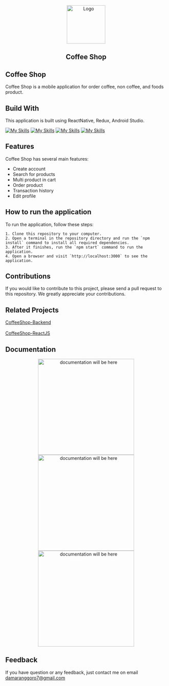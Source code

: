 <div align="center">
  <img src="./assets/logo.ico" alt="Logo" width="120" height="120">

  <h2 align="center">Coffee Shop</h2>

</div>

## Coffee Shop

Coffee Shop is a mobile application for order coffee, non coffee, and foods product.

## Build With

This application is built using ReactNative, Redux, Android Studio.


  [![My Skills](https://skillicons.dev/icons?i=react)](https://react.dev/)
  [![My Skills](https://skillicons.dev/icons?i=redux)](https://redux.js.org/)
  [![My Skills](https://skillicons.dev/icons?i=androidstudio)](https://developer.android.com/)
  [![My Skills](https://skillicons.dev/icons?i=vercel)](https://vercel.com)

## Features

Coffee Shop has several main features:

- Create account
- Search for products
- Multi product in cart
- Order product
- Transaction history
- Edit profile

## How to run the application

To run the application, follow these steps:
```
1. Clone this repository to your computer.
2. Open a terminal in the repository directory and run the `npm install` command to install all required dependencies.
3. After it finishes, run the `npm start` command to run the application.
4. Open a browser and visit `http://localhost:3000` to see the application.
```

## Contributions

If you would like to contribute to this project, please send a pull request to this repository. We greatly appreciate your contributions.

## Related Projects
[CoffeeShop-Backend](https://new-back-end-hazel.vercel.app/) <br></br>
[CoffeeShop-ReactJS](https://coffeeshop-react-silk.vercel.app/)

## Documentation

<div align="center">
  <img width="300" src="" alt="documentation will be here">
  <img width="300" src="" alt="documentation will be here">
  <img width="300" src="" alt="documentation will be here">
</div>

## Feedback
If you have question or any feedback, just contact me on email damaranggoro7@gmail.com